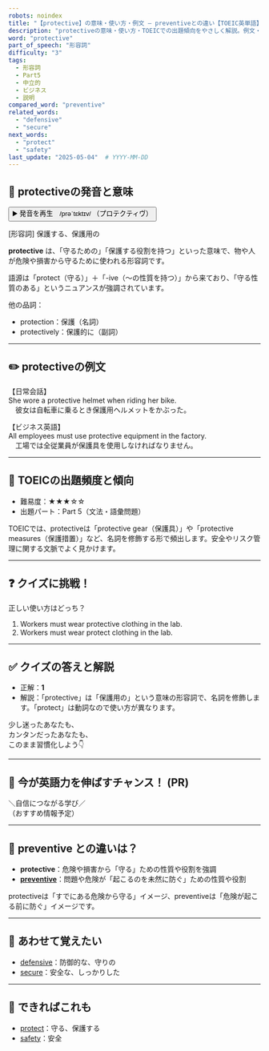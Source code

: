 ```yaml
---
robots: noindex
title: "【protective】の意味・使い方・例文 ― preventiveとの違い【TOEIC英単語】"
description: "protectiveの意味・使い方・TOEICでの出題傾向をやさしく解説。例文・クイズ付きでpreventiveとの違いもわかりやすく学べます。"
word: "protective"
part_of_speech: "形容詞"
difficulty: "3"
tags:
  - 形容詞
  - Part5
  - 中立的
  - ビジネス
  - 説明
compared_word: "preventive"
related_words:
  - "defensive"
  - "secure"
next_words:
  - "protect"
  - "safety"
last_update: "2025-05-04"  # YYYY-MM-DD
---
```


## 🔰 protectiveの発音と意味

<button class="play-audio" onclick="playTTS('protective')">
  <span class="play-audio-main">
    ▶️ 発音を再生　/prəˈtɛktɪv/
  </span>
  <span class="play-audio-sub">
    （プロテクティヴ）
  </span>
</button>

[形容詞] 保護する、保護用の

**protective** は、「守るための」「保護する役割を持つ」といった意味で、物や人が危険や損害から守るために使われる形容詞です。

語源は「protect（守る）」＋「-ive（～の性質を持つ）」から来ており、「守る性質のある」というニュアンスが強調されています。

他の品詞：  
- protection：保護（名詞）
- protectively：保護的に（副詞）

---

## ✏️ protectiveの例文

【日常会話】  
She wore a protective helmet when riding her bike.  
　彼女は自転車に乗るとき保護用ヘルメットをかぶった。

【ビジネス英語】  
All employees must use protective equipment in the factory.  
　工場では全従業員が保護具を使用しなければなりません。

---

## 🎯 TOEICの出題頻度と傾向

- 難易度：★★★☆☆
- 出題パート：Part 5（文法・語彙問題）

TOEICでは、protectiveは「protective gear（保護具）」や「protective measures（保護措置）」など、名詞を修飾する形で頻出します。安全やリスク管理に関する文脈でよく見かけます。

---

## ❓ クイズに挑戦！

正しい使い方はどっち？

1. Workers must wear protective clothing in the lab.  
2. Workers must wear protect clothing in the lab.

---

## ✅ クイズの答えと解説

- 正解：**1**
- 解説：「protective」は「保護用の」という意味の形容詞で、名詞を修飾します。「protect」は動詞なので使い方が異なります。

少し迷ったあなたも、  
カンタンだったあなたも、  
このまま習慣化しよう👇️

---

## 🚀 今が英語力を伸ばすチャンス！ (PR)

<div class="info-center">
＼自信につながる学び／<br>  
（おすすめ情報予定）
</div>

---

## 🤔  preventive との違いは？

- **protective**：危険や損害から「守る」ための性質や役割を強調
- **[preventive](/word/preventive/)**：問題や危険が「起こるのを未然に防ぐ」ための性質や役割

protectiveは「すでにある危険から守る」イメージ、preventiveは「危険が起こる前に防ぐ」イメージです。

---

## 🧩 あわせて覚えたい

- [defensive](/word/defensive/)：防御的な、守りの
- [secure](/word/secure/)：安全な、しっかりした

---

## 📖 できればこれも

- [protect](/word/protect/)：守る、保護する
- [safety](/word/safety/)：安全

<!-- cvid: aid29_bid18 -->
